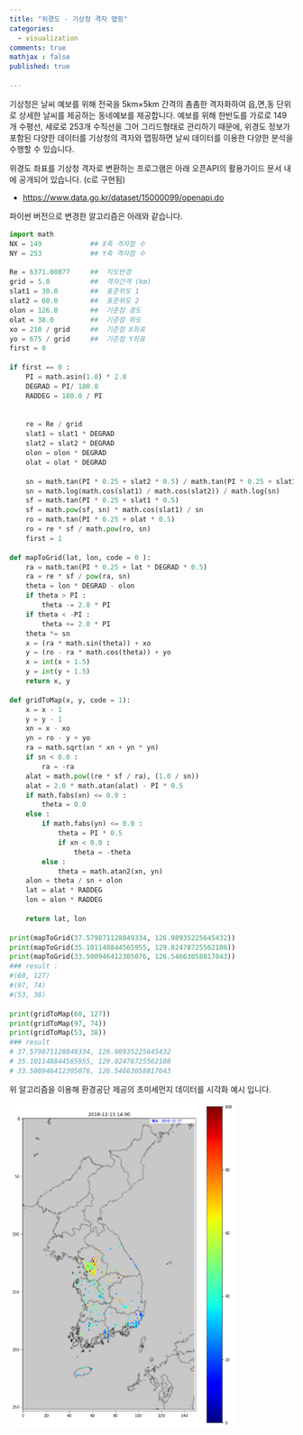 ```yaml
---
title: "위경도 - 기상청 격자 맵핑"
categories: 
  - visualization
comments: true
mathjax : false
published: true

---
```


기상청은 날씨 예보를 위해 전국을 5km×5km 간격의 촘촘한 격자화하여 읍,면,동 단위로 상세한 날씨를 제공하는 동네예보를 제공합니다. 예보를 위해 한반도를 가로로 149개 수평선, 세로로 253개 수직선을 그어 그리드형태로 관리하기 때문에, 위경도 정보가 포함된 다양한 데이터를 기상청의 격자와 맵핑하면 날씨 데이터를 이용한 다양한 분석을 수행할 수 있습니다. 

위경도 좌표를 기상청 격자로 변환하는 프로그램은 아래 오픈API의 활용가이드 문서 내에 공개되어 있습니다. 
(c로 구현됨)

* https://www.data.go.kr/dataset/15000099/openapi.do

파이썬 버전으로 변경한 알고리즘은 아래와 같습니다.

```python
import math
NX = 149            ## X축 격자점 수
NY = 253            ## Y축 격자점 수

Re = 6371.00877     ##  지도반경
grid = 5.0          ##  격자간격 (km)
slat1 = 30.0        ##  표준위도 1
slat2 = 60.0        ##  표준위도 2
olon = 126.0        ##  기준점 경도
olat = 38.0         ##  기준점 위도
xo = 210 / grid     ##  기준점 X좌표
yo = 675 / grid     ##  기준점 Y좌표
first = 0

if first == 0 :
    PI = math.asin(1.0) * 2.0
    DEGRAD = PI/ 180.0
    RADDEG = 180.0 / PI


    re = Re / grid
    slat1 = slat1 * DEGRAD
    slat2 = slat2 * DEGRAD
    olon = olon * DEGRAD
    olat = olat * DEGRAD

    sn = math.tan(PI * 0.25 + slat2 * 0.5) / math.tan(PI * 0.25 + slat1 * 0.5)
    sn = math.log(math.cos(slat1) / math.cos(slat2)) / math.log(sn)
    sf = math.tan(PI * 0.25 + slat1 * 0.5)
    sf = math.pow(sf, sn) * math.cos(slat1) / sn
    ro = math.tan(PI * 0.25 + olat * 0.5)
    ro = re * sf / math.pow(ro, sn)
    first = 1

def mapToGrid(lat, lon, code = 0 ):
    ra = math.tan(PI * 0.25 + lat * DEGRAD * 0.5)
    ra = re * sf / pow(ra, sn)
    theta = lon * DEGRAD - olon
    if theta > PI :
        theta -= 2.0 * PI
    if theta < -PI :
        theta += 2.0 * PI
    theta *= sn
    x = (ra * math.sin(theta)) + xo
    y = (ro - ra * math.cos(theta)) + yo
    x = int(x + 1.5)
    y = int(y + 1.5)
    return x, y

def gridToMap(x, y, code = 1):
    x = x - 1
    y = y - 1
    xn = x - xo
    yn = ro - y + yo
    ra = math.sqrt(xn * xn + yn * yn)
    if sn < 0.0 :
        ra = -ra
    alat = math.pow((re * sf / ra), (1.0 / sn))
    alat = 2.0 * math.atan(alat) - PI * 0.5
    if math.fabs(xn) <= 0.0 :
        theta = 0.0
    else :
        if math.fabs(yn) <= 0.0 :
            theta = PI * 0.5
            if xn < 0.0 :
                theta = -theta
        else :
            theta = math.atan2(xn, yn)
    alon = theta / sn + olon
    lat = alat * RADDEG
    lon = alon * RADDEG

    return lat, lon

print(mapToGrid(37.579871128849334, 126.98935225645432))
print(mapToGrid(35.101148844565955, 129.02478725562108))
print(mapToGrid(33.500946412305076, 126.54663058817043))
### result :
#(60, 127)
#(97, 74)
#(53, 38)

print(gridToMap(60, 127))
print(gridToMap(97, 74))
print(gridToMap(53, 38))
### result
# 37.579871128849334, 126.98935225645432
# 35.101148844565955, 129.02478725562108
# 33.500946412305076, 126.54663058817043
```

위 알고리즘을 이용해 환경공단 제공의 초미세먼지 데이터를 시각화 예시 입니다.

<img src = "/assets/img/2018-12-15/fine-dust.png" width="400">



